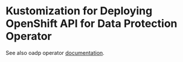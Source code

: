 # Kustomization for Deploying OpenShift API for Data Protection Operator


See also oadp operator [documentation](https://github.com/openshift/oadp-operator/tree/master/docs).
